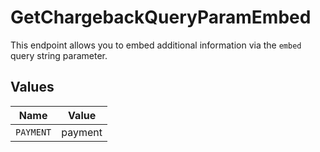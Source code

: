 # GetChargebackQueryParamEmbed

This endpoint allows you to embed additional information via the `embed` query string parameter.


## Values

| Name      | Value     |
| --------- | --------- |
| `PAYMENT` | payment   |